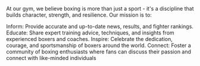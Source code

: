 At our gym, we believe boxing is more than just a sport - it's a discipline that builds character, strength, and resilience. Our mission is to:

Inform: Provide accurate and up-to-date news, results, and fighter rankings.
Educate: Share expert training advice, techniques, and insights from experienced boxers and coaches.
Inspire: Celebrate the dedication, courage, and sportsmanship of boxers around the world.
Connect: Foster a community of boxing enthusiasts where fans can discuss their passion and connect with like-minded individuals
